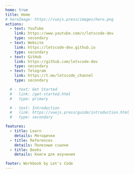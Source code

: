 ```yaml
---
home: true
title: Home
# heroImage: https://vuejs.press/images/hero.png
actions:
  - text: YouTube
    link: https://www.youtube.com/c/letscode-dev
    type: secondary
  - text: Website
    link: https://letscode-dev.github.io
    type: secondary
  - text: GitHub
    link: https://github.com/letscode-dev
    type: secondary
  - text: Telegram
    link: https://t.me/letscode_channel
    type: secondary

  # - text: Get Started
  #   link: /get-started.html
  #   type: primary

  # - text: Introduction
  #   link: https://vuejs.press/guide/introduction.html
  #   type: secondary

features:
  - title: Learn
    details: Методички
  - title: References
    details: Полезные ссылки
  - title: Books
    details: Книги для изучения

footer: Workbook by Let's Code
---
```

